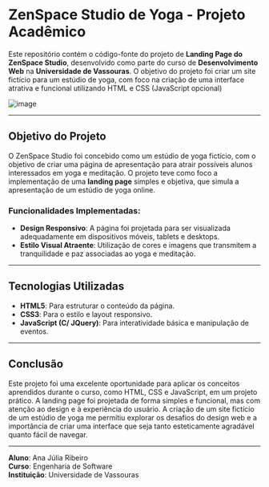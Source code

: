 # ZenSpace Studio de Yoga - Projeto Acadêmico

Este repositório contém o código-fonte do projeto de **Landing Page do ZenSpace Studio**, desenvolvido como parte do curso de **Desenvolvimento Web** na **Universidade de Vassouras**. O objetivo do projeto foi criar um site fictício para um estúdio de yoga, com foco na criação de uma interface atrativa e funcional utilizando HTML e CSS (JavaScript opcional)

![image](https://github.com/user-attachments/assets/a66be734-bef5-400f-b42c-da4738e82d31)


---

## Objetivo do Projeto

O ZenSpace Studio foi concebido como um estúdio de yoga fictício, com o objetivo de criar uma página de apresentação para atrair possíveis alunos interessados em yoga e meditação. O projeto teve como foco a implementação de uma **landing page** simples e objetiva, que simula a apresentação de um estúdio de yoga online.

### Funcionalidades Implementadas:

- **Design Responsivo**: A página foi projetada para ser visualizada adequadamente em dispositivos móveis, tablets e desktops.
- **Estilo Visual Atraente**: Utilização de cores e imagens que transmitem a tranquilidade e paz associadas ao yoga e meditação.

---

## Tecnologias Utilizadas

- **HTML5**: Para estruturar o conteúdo da página.
- **CSS3**: Para o estilo e layout responsivo.
- **JavaScript (C/ JQuery)**: Para interatividade básica e manipulação de eventos.

---

## Conclusão

Este projeto foi uma excelente oportunidade para aplicar os conceitos aprendidos durante o curso, como HTML, CSS e JavaScript, em um projeto prático. A landing page foi projetada de forma simples e funcional, mas com atenção ao design e à experiência do usuário. A criação de um site fictício de um estúdio de yoga me permitiu explorar os desafios do design web e a importância de criar uma interface que seja tanto esteticamente agradável quanto fácil de navegar.

---

**Aluno**: Ana Júlia Ribeiro  
**Curso**: Engenharia de Software  
**Instituição**: Universidade de Vassouras  
